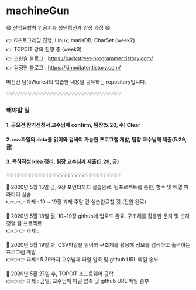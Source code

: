 # machineGun

:smile: 산업융합형 인공지능 청년혁신가 양성 과정 :smile:

:point_right: C프로그래밍 진행, Linux, mariaDB, CharSet (week2)  
:point_right: TOPCIT 강의 진행 중 (week3)  
:point_right: 조한슬 블로그 : https://backstreet-programmer.tistory.com/  
:point_right: 김정현 블로그 : https://kimmitator.tistory.com/

머신건 팀(5Works)의 학습한 내용을 공유하는 repository입니다.

:bulb::bulb::bulb::bulb::bulb::bulb::bulb::bulb::bulb::bulb::bulb::bulb::bulb::bulb::bulb::bulb::bulb::bulb::bulb::bulb::bulb::bulb::bulb::bulb::bulb::bulb::bulb::bulb::bulb::bulb::bulb::bulb:

### 해야할 일
#### 1. 공모전 참가신청서 교수님께 confirm, 팀장(5.20, 수) Clear   
#### 2. csv파일의 data를 읽어와 검색이 가능한 프로그램 개발, 팀장 교수님께 제출(5.29, 금)  
#### 3. 특허작성 Idea 정리, 팀장 교수님께 제출(5.29, 금)  
:bulb::bulb::bulb::bulb::bulb::bulb::bulb::bulb::bulb::bulb::bulb::bulb::bulb::bulb::bulb::bulb::bulb::bulb::bulb::bulb::bulb::bulb::bulb::bulb::bulb::bulb::bulb::bulb::bulb::bulb::bulb::bulb:
  
:facepunch: 2020년 5월 15일 금, 9장 포인터까지 실습완료. 팀프로젝트를 통한, 함수 및 배열 파라미터 실습  
:point_right::point_right::point_right: 과제 : 10 ~ 19장 과제 주말 간 실습완료할 것.(전원 완료)  
  
:facepunch: 2020년 5월 18일 월, 10~19장 github에 업로드 완료. 구조체를 활용한 문자 및 숫자 정렬 팀 프로젝트  
:point_right::point_right::point_right: 과제 : 
 
:facepunch: 2020년 5월 19일 화, CSV파일을 읽어와 구조체를 활용해 정보를 검색하고 출력하는 프로그램 개발  
:point_right::point_right::point_right: 과제 : 5.29까지 교수님께 파일 압축 및 github URL 메일 송부


:facepunch: 2020년 5월 27일 수, TOPCIT 소프트웨어 공학  
:point_right::point_right::point_right: 과제 : 금일, 교수님께 파일 압축 및 github URL 메일 송부
